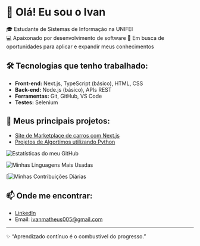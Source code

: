 # 👋 Olá! Eu sou o Ivan

🎓 Estudante de Sistemas de Informação na UNIFEI  
💻 Apaixonado por desenvolvimento de software
🚀 Em busca de oportunidades para aplicar e expandir meus conhecimentos

## 🛠️ Tecnologias que tenho trabalhado:
- **Front-end:** Next.js, TypeScript (básico), HTML, CSS
- **Back-end:** Node.js (básico), APIs REST
- **Ferramentas:** Git, GitHub, VS Code
- **Testes:** Selenium

## 📂 Meus principais projetos:
- [Site de Marketplace de carros com Next.js](https://github.com/Digao-Onofri/Trab_Web)
- [Projetos de Algortimos utilizando Python](https://github.com/Digao-Onofri/Algoritmos-II)

![Estatísticas do meu GitHub](https://github-readme-stats.vercel.app/api?username=IvanSilverio&show_icons=true&theme=radical&include_all_commits=true&count_private=true)

![Minhas Linguagens Mais Usadas](https://github-readme-stats.vercel.app/api/top-langs/?username=IvanSilverio&layout=compact&theme=dracula)

[![Minhas Contribuições Diárias](https://github-readme-streak-stats.herokuapp.com/?user=IvanSilverio&theme=dark
)

## 📫 Onde me encontrar:
- [LinkedIn](https://www.linkedin.com/in/ivansilv%C3%A9rio/)
- Email: ivanmatheus005@gmail.com

---

✨ “Aprendizado contínuo é o combustível do progresso.”  
